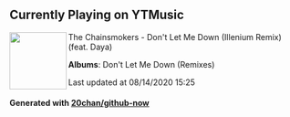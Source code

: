 ## Currently Playing on YTMusic

[<img align="left" width="100" src="https://lh3.googleusercontent.com/BB-BXnzAzQZkaUXAnaWW57iqrGUmEfDYpPwbttp5UahneSG_xDcHbXZWA5mcQGuCBG5UPJDoHGkriyx9wQ">](https://music.youtube.com/channel/UCQgUHOPJJrmzCjExg-ISupA)

The Chainsmokers - Don't Let Me Down (Illenium Remix) (feat. Daya)

**Albums**: Don't Let Me Down (Remixes)

Last updated at 08/14/2020 15:25

#### Generated with [20chan/github-now](https://github.com/20chan/github-now)


<!--
**20chan/20chan** is a ✨ _special_ ✨ repository because its `README.md` (this file) appears on your GitHub profile.

Here are some ideas to get you started:

- 🔭 I’m currently working on ...
- 🌱 I’m currently learning ...
- 👯 I’m looking to collaborate on ...
- 🤔 I’m looking for help with ...
- 💬 Ask me about ...
- 📫 How to reach me: ...
- 😄 Pronouns: ...
- ⚡ Fun fact: ...
-->
